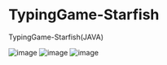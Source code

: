 # TypingGame-Starfish
TypingGame-Starfish(JAVA)


![image](https://user-images.githubusercontent.com/19161231/51173183-39ab6280-18f8-11e9-851a-2259d51cd1e6.png)
![image](https://user-images.githubusercontent.com/19161231/51173244-60699900-18f8-11e9-842f-81cb241d3431.png)
![image](https://user-images.githubusercontent.com/19161231/51173281-79724a00-18f8-11e9-9bb4-9c29ef5a1aac.png)
